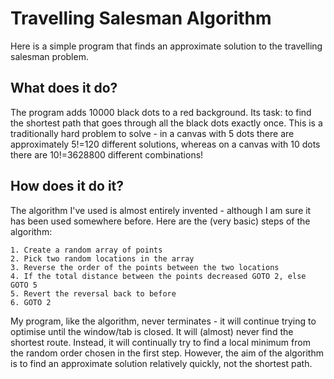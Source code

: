 # Travelling Salesman Algorithm
Here is a simple program that finds an approximate solution to the travelling salesman problem.

## What does it do?
The program adds 10000 black dots to a red background. Its task: to find the shortest path that goes through all the black dots exactly once. This is a traditionally hard problem to solve - in a canvas with 5 dots there are approximately 5!=120 different solutions, whereas on a canvas with 10 dots there are 10!=3628800 different combinations!

## How does it do it?
The algorithm I've used is almost entirely invented - although I am sure it has been used somewhere before. Here are the (very basic) steps of the algorithm:

    1. Create a random array of points
    2. Pick two random locations in the array
    3. Reverse the order of the points between the two locations
    4. If the total distance between the points decreased GOTO 2, else GOTO 5
    5. Revert the reversal back to before
    6. GOTO 2

My program, like the algorithm, never terminates - it will continue trying to optimise until the window/tab is closed. It will (almost) never find the shortest route. Instead, it will continually try to find a local minimum from the random order chosen in the first step. However, the aim of the algorithm is to find an approximate solution relatively quickly, not the shortest path.
